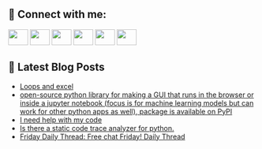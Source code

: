 ## 🔎 Connect with me:
[<img height="32" width="40" src="https://cdn.jsdelivr.net/npm/simple-icons@v5/icons/telegram.svg" />](https://t.me/bullbesh)
[<img height="32" width="40" src="https://cdn.jsdelivr.net/npm/simple-icons@v5/icons/vk.svg" />](https://vk.com/bullbesh)
[<img height="32" width="40" src="https://cdn.jsdelivr.net/npm/simple-icons@v5/icons/twitter.svg" />](https://twitter.com/bullbesh1)
[<img height="32" width="40" src="https://cdn.jsdelivr.net/npm/simple-icons@v5/icons/instagram.svg" />](https://www.instagram.com/bullbesh)
[<img height="32" width="40" src="https://cdn.jsdelivr.net/npm/simple-icons@v5/icons/reddit.svg" />](https://www.reddit.com/user/bullbesh)
[<img height="32" width="40" src="https://cdn.jsdelivr.net/npm/simple-icons@v5/icons/youtube.svg" />](https://www.youtube.com/channel/UCtfjRs6uzgq5mfm8S06WTcg)

## 📕 Latest Blog Posts
<!-- BLOG-POST-LIST:START -->
- [Loops and excel](https://www.reddit.com/r/Python/comments/uegf28/loops_and_excel/)
- [open-source python library for making a GUI that runs in the browser or inside a jupyter notebook &lpar;focus is for machine learning models but can work for other python apps as well&rpar;, package is available on PyPI](https://www.reddit.com/r/Python/comments/uedrkh/opensource_python_library_for_making_a_gui_that/)
- [I need help with my code](https://www.reddit.com/r/Python/comments/uedkjv/i_need_help_with_my_code/)
- [Is there a static code trace analyzer for python.](https://www.reddit.com/r/Python/comments/ued9so/is_there_a_static_code_trace_analyzer_for_python/)
- [Friday Daily Thread: Free chat Friday! Daily Thread](https://www.reddit.com/r/Python/comments/ue8us0/friday_daily_thread_free_chat_friday_daily_thread/)
<!-- BLOG-POST-LIST:END -->

